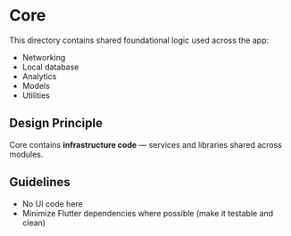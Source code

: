 # Core

This directory contains shared foundational logic used across the app:
- Networking
- Local database
- Analytics
- Models
- Utilities

## Design Principle
Core contains **infrastructure code** — services and libraries shared across modules.

## Guidelines
- No UI code here
- Minimize Flutter dependencies where possible (make it testable and clean)
